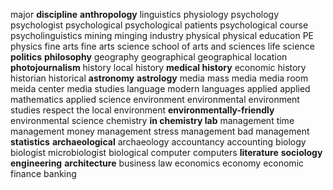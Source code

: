 major
**discipline**
**anthropology**
linguistics
physiology
psychology
psychologist
psychological
psychological patients
psychological course
psycholinguistics
mining
minging industry
physical
physical education
PE
physics
fine
arts
fine arts
science
school of arts and sciences
life science
**politics**
**philosophy**
geography
geographical
geographical location
**photojournalism**
history
local history
**medical history**
economic history
historian
historical
**astronomy**
**astrology**
media
mass media
media room
meida center
media studies
language
modern languages
applied
applied mathematics
applied science
environment
environmental
environment studies
respect the local environment
**environmentally-friendly**
environmental science
chemistry
**in chemistry lab**
management
time management
money management
stress management
bad management
**statistics**
**archaeological**
archaeology
accountancy
accounting
biology
biologist
microbiologist
biological
computer
computers
**literature**
**sociology**
**engineering**
**architecture**
business
law
economics
economy
economic
finance
banking
